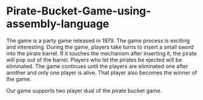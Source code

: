 # Pirate-Bucket-Game-using-assembly-language

The game is a party game released in 1979. The game process is exciting and interesting. During the game, players take turns to insert a small sword into the pirate barrel. If it touches the mechanism after inserting it, the pirate will pop out of the barrel. Players who let the pirates be ejected will be eliminated. The game continues until the players are eliminated one after another and only one player is alive. That player also becomes the winner of the game.

Our game supports two player dual of the pirate bucket game.
